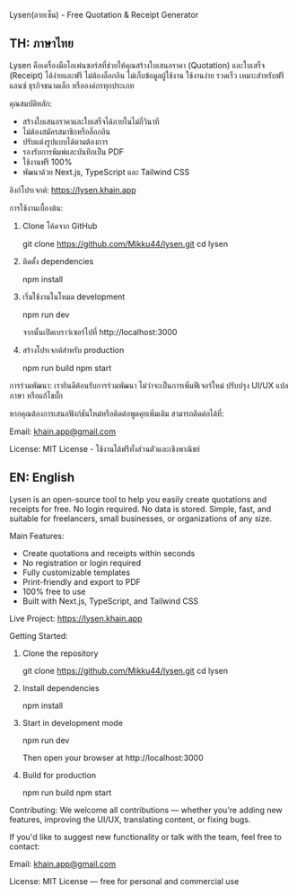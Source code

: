 Lysen(ลายเซ็น) - Free Quotation & Receipt Generator

TH: ภาษาไทย
-------------------------------

Lysen คือเครื่องมือโอเพ่นซอร์สที่ช่วยให้คุณสร้างใบเสนอราคา (Quotation) และใบเสร็จ (Receipt) ได้ง่ายและฟรี ไม่ต้องล็อกอิน ไม่เก็บข้อมูลผู้ใช้งาน ใช้งานง่าย รวดเร็ว เหมาะสำหรับฟรีแลนซ์ ธุรกิจขนาดเล็ก หรือองค์กรทุกประเภท

คุณสมบัติหลัก:
- สร้างใบเสนอราคาและใบเสร็จได้ภายในไม่กี่วินาที
- ไม่ต้องสมัครสมาชิกหรือล็อกอิน
- ปรับแต่งรูปแบบได้ตามต้องการ
- รองรับการพิมพ์และบันทึกเป็น PDF
- ใช้งานฟรี 100%
- พัฒนาด้วย Next.js, TypeScript และ Tailwind CSS

ลิงก์โปรเจกต์:
https://lysen.khain.app

การใช้งานเบื้องต้น:

1. Clone โค้ดจาก GitHub

   git clone https://github.com/Mikku44/lysen.git
   cd lysen

2. ติดตั้ง dependencies

   npm install

3. เริ่มใช้งานในโหมด development

   npm run dev

   จากนั้นเปิดเบราว์เซอร์ไปที่ http://localhost:3000

4. สร้างโปรเจกต์สำหรับ production

   npm run build
   npm start

การร่วมพัฒนา:
เรายินดีต้อนรับการร่วมพัฒนา ไม่ว่าจะเป็นการเพิ่มฟีเจอร์ใหม่ ปรับปรุง UI/UX แปลภาษา หรือแก้ไขบั๊ก

หากคุณต้องการเสนอฟังก์ชันใหม่หรือติดต่อพูดคุยเพิ่มเติม สามารถติดต่อได้ที่:

Email: khain.app@gmail.com 

License:
MIT License - ใช้งานได้ฟรีทั้งส่วนตัวและเชิงพาณิชย์


EN: English
-------------------------------

Lysen is an open-source tool to help you easily create quotations and receipts for free. No login required. No data is stored. Simple, fast, and suitable for freelancers, small businesses, or organizations of any size.

Main Features:
- Create quotations and receipts within seconds
- No registration or login required
- Fully customizable templates
- Print-friendly and export to PDF
- 100% free to use
- Built with Next.js, TypeScript, and Tailwind CSS

Live Project:
https://lysen.khain.app

Getting Started:

1. Clone the repository

   git clone https://github.com/Mikku44/lysen.git
   cd lysen

2. Install dependencies

   npm install

3. Start in development mode

   npm run dev

   Then open your browser at http://localhost:3000

4. Build for production

   npm run build
   npm start

Contributing:
We welcome all contributions — whether you're adding new features, improving the UI/UX, translating content, or fixing bugs.

If you'd like to suggest new functionality or talk with the team, feel free to contact:

Email: khain.app@gmail.com

License:
MIT License — free for personal and commercial use
